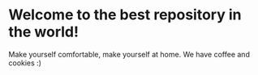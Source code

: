 # Welcome to the best repository in the world!
Make yourself comfortable, make yourself at home.
We have coffee and cookies :)
